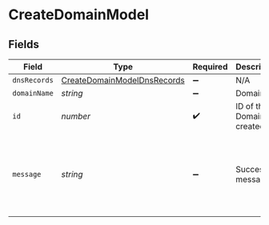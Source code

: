 # CreateDomainModel


## Fields

| Field                                                                             | Type                                                                              | Required                                                                          | Description                                                                       | Example                                                                           |
| --------------------------------------------------------------------------------- | --------------------------------------------------------------------------------- | --------------------------------------------------------------------------------- | --------------------------------------------------------------------------------- | --------------------------------------------------------------------------------- |
| `dnsRecords`                                                                      | [CreateDomainModelDnsRecords](../../models/shared/createdomainmodeldnsrecords.md) | :heavy_minus_sign:                                                                | N/A                                                                               |                                                                                   |
| `domainName`                                                                      | *string*                                                                          | :heavy_minus_sign:                                                                | Domain                                                                            | true                                                                              |
| `id`                                                                              | *number*                                                                          | :heavy_check_mark:                                                                | ID of the Domain created                                                          | 5                                                                                 |
| `message`                                                                         | *string*                                                                          | :heavy_minus_sign:                                                                | Success message                                                                   | Domain added successfully. To authenticate it, add following DNS records          |